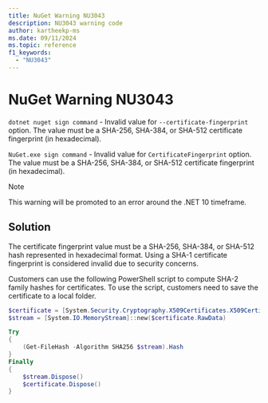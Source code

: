 ```yaml
---
title: NuGet Warning NU3043
description: NU3043 warning code
author: kartheekp-ms
ms.date: 09/11/2024
ms.topic: reference
f1_keywords: 
  - "NU3043"
---
```


# NuGet Warning NU3043

`dotnet nuget sign command` - Invalid value for `--certificate-fingerprint` option. The value must be a SHA-256, SHA-384, or SHA-512 certificate fingerprint (in hexadecimal).

`NuGet.exe sign command` - Invalid value for `CertificateFingerprint` option. The value must be a SHA-256, SHA-384, or SHA-512 certificate fingerprint (in hexadecimal).

> [!NOTE]
> This warning will be promoted to an error around the .NET 10 timeframe.

## Solution

The certificate fingerprint value must be a SHA-256, SHA-384, or SHA-512 hash represented in hexadecimal format. Using a SHA-1 certificate fingerprint is considered invalid due to security concerns.

Customers can use the following PowerShell script to compute SHA-2 family hashes for certificates. To use the script, customers need to save the certificate to a local folder.

```ps1
$certificate = [System.Security.Cryptography.X509Certificates.X509Certificate2]::new($certPath)
$stream = [System.IO.MemoryStream]::new($certificate.RawData)

Try
{
    (Get-FileHash -Algorithm SHA256 $stream).Hash
}
Finally
{
    $stream.Dispose()
    $certificate.Dispose()
}
```
